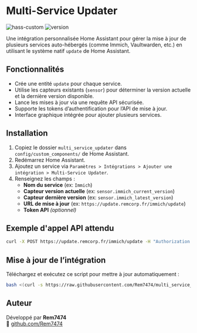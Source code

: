 # Multi-Service Updater

![hass-custom](https://img.shields.io/badge/Home%20Assistant-Custom%20Component-blue)
![version](https://img.shields.io/badge/version-1.1.1-blue)

Une intégration personnalisée Home Assistant pour gérer la mise à jour de plusieurs services auto-hébergés (comme Immich, Vaultwarden, etc.) en utilisant le système natif `update` de Home Assistant.

## Fonctionnalités

- Crée une entité `update` pour chaque service.
- Utilise les capteurs existants (`sensor`) pour déterminer la version actuelle et la dernière version disponible.
- Lance les mises à jour via une requête API sécurisée.
- Supporte les tokens d’authentification pour l’API de mise à jour.
- Interface graphique intégrée pour ajouter plusieurs services.

## Installation

1. Copiez le dossier `multi_service_updater` dans `config/custom_components/` de Home Assistant.
2. Redémarrez Home Assistant.
3. Ajoutez un service via `Paramètres > Intégrations > Ajouter une intégration > Multi-Service Updater`.
4. Renseignez les champs :
   - **Nom du service** (ex: `Immich`)
   - **Capteur version actuelle** (ex: `sensor.immich_current_version`)
   - **Capteur dernière version** (ex: `sensor.immich_latest_version`)
   - **URL de mise à jour** (ex: `https://update.remcorp.fr/immich/update`)
   - **Token API** *(optionnel)*

## Exemple d'appel API attendu

```bash
curl -X POST https://update.remcorp.fr/immich/update -H "Authorization: Bearer secret"
```

## Mise à jour de l’intégration

Téléchargez et exécutez ce script pour mettre à jour automatiquement :
```bash
bash <(curl -s https://raw.githubusercontent.com/Rem7474/multi_service_updater/main/install.sh)
```

## Auteur

Développé par **Rem7474**  
🔗 [github.com/Rem7474](https://github.com/Rem7474)